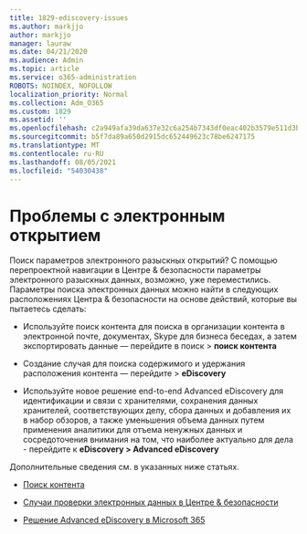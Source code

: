 ```yaml
---
title: 1829-ediscovery-issues
ms.author: markjjo
author: markjjo
manager: lauraw
ms.date: 04/21/2020
ms.audience: Admin
ms.topic: article
ms.service: o365-administration
ROBOTS: NOINDEX, NOFOLLOW
localization_priority: Normal
ms.collection: Adm_O365
ms.custom: 1829
ms.assetid: ''
ms.openlocfilehash: c2a949afa39da637e32c6a254b7343df0eac402b3579e511d3b41e13b2b00bf7
ms.sourcegitcommit: b5f7da89a650d2915dc652449623c78be6247175
ms.translationtype: MT
ms.contentlocale: ru-RU
ms.lasthandoff: 08/05/2021
ms.locfileid: "54030438"
---
```

# <a name="ediscovery-issues"></a>Проблемы с электронным открытием

Поиск параметров электронного разыскных открытий? С помощью перепроектной навигации в Центре & безопасности параметры электронного разыскных данных, возможно, уже переместились.  Параметры поиска электронных данных можно найти в следующих расположениях Центра & безопасности на основе действий, которые вы пытаетесь сделать:

- Используйте поиск контента для поиска в организации контента в электронной почте, документах, Skype для бизнеса беседах, а затем экспортировать данные — перейдите в поиск > **поиск контента**

- Создание случая для поиска содержимого и удержания расположения контента — перейдите > **eDiscovery**

- Используйте новое решение end-to-end Advanced eDiscovery для идентификации и связи с хранителями, сохранения данных хранителей, соответствующих делу, сбора данных и добавления их в набор обзоров, а также уменьшения объема данных путем применения аналитики для отъема ненужных данных и сосредоточения внимания на том, что наиболее актуально для дела - перейдите к **eDiscovery > Advanced eDiscovery**

Дополнительные сведения см. в указанных ниже статьях.

- [Поиск контента](https://docs.microsoft.com/microsoft-365/compliance/content-search)

- [Случаи проверки электронных данных в Центре & безопасности](https://docs.microsoft.com/microsoft-365/compliance/ediscovery-cases)

- [Решение Advanced eDiscovery в Microsoft 365](https://docs.microsoft.com/microsoft-365/compliance/overview-ediscovery-20)
